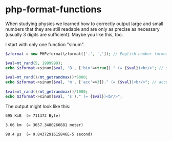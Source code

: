 # php-format-functions
When studying physics we learned how to correctly output large and small numbers that they are still readable and are only as precise as necessary (usually 3 digits are sufficient). Maybe you like this, too.

I start with only one function "sinum".

```php
$zformat = new PHPzformat\zformat(['.', ',']); // English number format

$val=mt_rand(5, 1999999); 
echo $zformat->sinum($val, 'B', ['bin'=>true])." (= {$val})<br/>"; // set to binary instead of si prefices
 
$val=mt_rand()/mt_getrandmax()*9000; 
echo $zformat->sinum($val, 'm', ['acc'=>3])." (= {$val})<br/>"; // accuracy = 3 digits (that is the std value)
 
$val=mt_rand()/mt_getrandmax()/1000; 
echo $zformat->sinum($val, 's')." (= {$val})<br/>"; 
```

The output might look like this:

```html
695 KiB  (= 711372 Byte)

3.66 km  (= 3657.3480260881 meter)

98.4 µs  (= 9.8437291615846E-5 second)
```

